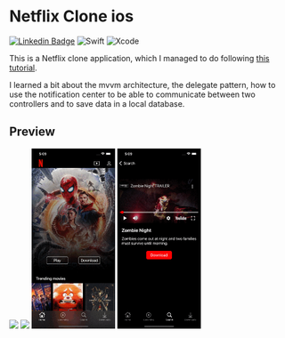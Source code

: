 # Netflix Clone ios

<!-- Bandages -->

[![Linkedin Badge](https://img.shields.io/badge/-Linkedin-0e76a8?style=flat&labelColor=0e76a8&logo=linkedin&logoColor=white)](https://www.linkedin.com/in/jf96/)
![Swift](https://img.shields.io/badge/swift-F54A2A?style=flat&logo=swift&logoColor=white)
![Xcode](https://img.shields.io/badge/Xcode-007ACC?style=flat&logo=Xcode&logoColor=white)

This is a Netflix clone application, which I managed to do following [this tutorial](https://www.youtube.com/watch?v=KCgYDCKqato).

I learned a bit about the mvvm architecture, the delegate pattern, how to use the notification center to be able to communicate between two controllers and to save data in a local database.

## Preview

<p float="left">
  <img src="readme-resources/home.gif" width="150" />
  <img src="readme-resources/downloads.gif" width="150" /> 
  <img src="readme-resources/search.gif" width="150" />
  <img src="readme-resources/trailer.gif" width="150" />
</p>
